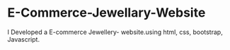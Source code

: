 # E-Commerce-Jewellary-Website
I  Developed a   E-commerce Jewellery- website.using html, css, bootstrap, Javascript. 
